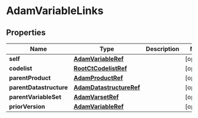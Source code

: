 

# AdamVariableLinks


## Properties

Name | Type | Description | Notes
------------ | ------------- | ------------- | -------------
**self** | [**AdamVariableRef**](AdamVariableRef.md) |  |  [optional]
**codelist** | [**RootCtCodelistRef**](RootCtCodelistRef.md) |  |  [optional]
**parentProduct** | [**AdamProductRef**](AdamProductRef.md) |  |  [optional]
**parentDatastructure** | [**AdamDatastructureRef**](AdamDatastructureRef.md) |  |  [optional]
**parentVariableSet** | [**AdamVarsetRef**](AdamVarsetRef.md) |  |  [optional]
**priorVersion** | [**AdamVariableRef**](AdamVariableRef.md) |  |  [optional]



